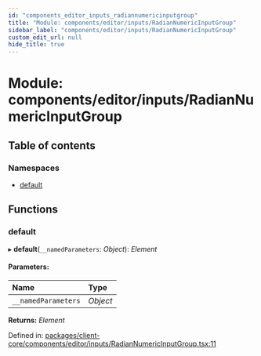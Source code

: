 ```yaml
---
id: "components_editor_inputs_radiannumericinputgroup"
title: "Module: components/editor/inputs/RadianNumericInputGroup"
sidebar_label: "components/editor/inputs/RadianNumericInputGroup"
custom_edit_url: null
hide_title: true
---
```


# Module: components/editor/inputs/RadianNumericInputGroup

## Table of contents

### Namespaces

- [default](components_editor_inputs_radiannumericinputgroup.default.md)

## Functions

### default

▸ **default**(`__namedParameters`: *Object*): *Element*

#### Parameters:

Name | Type |
:------ | :------ |
`__namedParameters` | *Object* |

**Returns:** *Element*

Defined in: [packages/client-core/components/editor/inputs/RadianNumericInputGroup.tsx:11](https://github.com/xr3ngine/xr3ngine/blob/66a84a950/packages/client-core/components/editor/inputs/RadianNumericInputGroup.tsx#L11)
